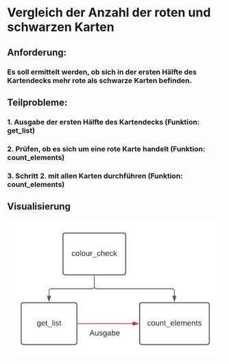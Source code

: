 # **Vergleich der Anzahl der roten und schwarzen Karten**

## Anforderung:
### Es soll ermittelt werden, ob sich in der ersten Hälfte des Kartendecks mehr rote als schwarze Karten befinden.

## Teilprobleme:
### 1. Ausgabe der ersten Hälfte des Kartendecks (Funktion: get_list)
### 2. Prüfen, ob es sich um eine rote Karte handelt (Funktion: count_elements)
### 3. Schritt 2. mit allen Karten durchführen (Funktion: count_elements)

## Visualisierung
![](Teil_Probleme.png)
